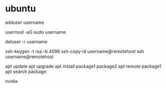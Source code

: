 # ubuntu

adduser username

usermod -aG sudo username

deluser -r username

ssh-keygen -t rsa -b 4096
ssh-copy-id username@remotehost
ssh username@remotehost

apt update
apt upgrade
apt install package1 package2
apt remote package1
apt search package 

nvidia

